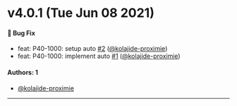 # v4.0.1 (Tue Jun 08 2021)

#### 🐛 Bug Fix

- feat: P40-1000: setup auto [#2](https://github.com/kolajide-proximie/base/pull/2) ([@kolajide-proximie](https://github.com/kolajide-proximie))
- feat: P40-1000: implement auto [#1](https://github.com/kolajide-proximie/base/pull/1) ([@kolajide-proximie](https://github.com/kolajide-proximie))

#### Authors: 1

- [@kolajide-proximie](https://github.com/kolajide-proximie)

---

